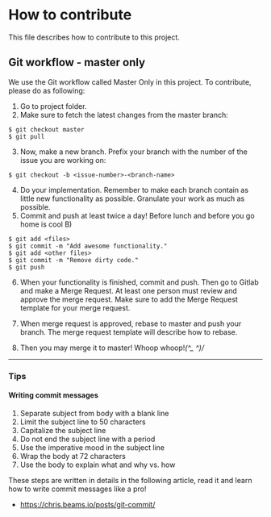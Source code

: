# How to contribute
This file describes how to contribute to this project.

## Git workflow - master only
We use the Git workflow called Master Only in this project. To contribute,
please do as following:

1. Go to project folder.
2. Make sure to fetch the latest changes from the master branch:
```
$ git checkout master
$ git pull
```

3. Now, make a new branch. Prefix your branch with the number of the issue you
are working on:
```
$ git checkout -b <issue-number>-<branch-name>
```

4. Do your implementation. Remember to make each branch contain as little new
   functionality as possible. Granulate your work as much as possible.
5. Commit and push at least twice a day! Before lunch and before you go home is
   cool B)

```
$ git add <files>
$ git commit -m "Add awesome functionality."
$ git add <other files>
$ git commit -m "Remove dirty code."
$ git push
```

6. When your functionality is finished, commit and push. Then go to Gitlab and
   make a Merge Request. At least one person must review and approve the merge
   request. Make sure to add the Merge Request template for your merge request.

7. When merge request is approved, rebase to master and push your branch. The
   merge request template will describe how to rebase.

8. Then you may merge it to master! Whoop whoop!_\(^\_ ^)/_

---

### Tips

#### Writing commit messages
1. Separate subject from body with a blank line
2. Limit the subject line to 50 characters
3. Capitalize the subject line
4. Do not end the subject line with a period
5. Use the imperative mood in the subject line
6. Wrap the body at 72 characters
7. Use the body to explain what and why vs. how

These steps are written in details in the following article, read it and learn 
how to write commit messages like a pro!
* https://chris.beams.io/posts/git-commit/